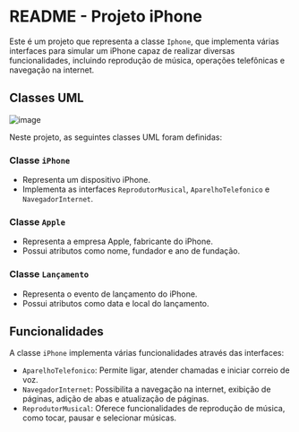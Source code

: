 # README - Projeto iPhone

Este é um projeto que representa a classe `Iphone`, que implementa várias interfaces para simular um iPhone capaz de realizar diversas funcionalidades, incluindo reprodução de música, operações telefônicas e navegação na internet.

## Classes UML

![image](https://github.com/CsBryan0/diagramacao-classes-iphone/assets/97749500/8f7473e7-ac04-4672-bccf-aa6ab1f2a972)

Neste projeto, as seguintes classes UML foram definidas:

### Classe `iPhone`

- Representa um dispositivo iPhone.
- Implementa as interfaces `ReprodutorMusical`, `AparelhoTelefonico` e `NavegadorInternet`.

### Classe `Apple`

- Representa a empresa Apple, fabricante do iPhone.
- Possui atributos como nome, fundador e ano de fundação.

### Classe `Lançamento`

- Representa o evento de lançamento do iPhone.
- Possui atributos como data e local do lançamento.

## Funcionalidades

A classe `iPhone` implementa várias funcionalidades através das interfaces:

- `AparelhoTelefonico`: Permite ligar, atender chamadas e iniciar correio de voz.
- `NavegadorInternet`: Possibilita a navegação na internet, exibição de páginas, adição de abas e atualização de páginas.
- `ReprodutorMusical`: Oferece funcionalidades de reprodução de música, como tocar, pausar e selecionar músicas.

